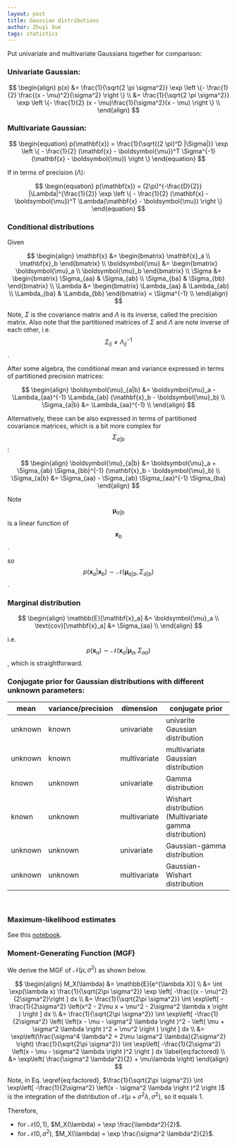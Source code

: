 ```yaml
---
layout: post
title: Gaussian distributions
author: Zhuyi Xue
tags: statistics
---
```


Put univariate and multivariate Gaussians together for comparison:

### Univariate Gaussian:

$$
\begin{align}
p(x)
&= \frac{1}{\sqrt{2 \pi \sigma^2}} \exp \left \{- \frac{1}{2} \frac{(x - \mu)^2}{\sigma^2} \right \} \\
&= \frac{1}{\sqrt{2 \pi \sigma^2}} \exp \left \{- \frac{1}{2} (x - \mu)\frac{1}{\sigma^2}(x - \mu) \right \} \\
\end{align}
$$


### Multivariate Gaussian:

$$
\begin{equation}
p(\mathbf{x}) = \frac{1}{\sqrt{(2 \pi)^D |\Sigma|}} \exp \left \{ - \frac{1}{2} (\mathbf{x} - \boldsymbol{\mu})^T \Sigma^{-1} (\mathbf{x} - \boldsymbol{\mu}) \right \}
\end{equation}
$$

If in terms of precision ($\Lambda$):

$$
\begin{equation}
p(\mathbf{x})
= (2\pi)^{-\frac{D}{2}} |\Lambda|^{\frac{1}{2}} \exp \left \{ - \frac{1}{2} (\mathbf{x} - \boldsymbol{\mu})^T \Lambda(\mathbf{x} - \boldsymbol{\mu}) \right \}
\end{equation}
$$


### Conditional distributions

Given

$$
\begin{align}
\mathbf{x}
&= \begin{bmatrix}
\mathbf{x}_a \\
\mathbf{x}_b
\end{bmatrix} \\
\boldsymbol{\mu}
&= \begin{bmatrix}
\boldsymbol{\mu}_a \\
\boldsymbol{\mu}_b
\end{bmatrix} \\
\Sigma
&= \begin{bmatrix}
\Sigma_{aa} & \Sigma_{ab} \\
\Sigma_{ba} & \Sigma_{bb}
\end{bmatrix} \\
\Lambda &= \begin{bmatrix}
\Lambda_{aa} & \Lambda_{ab} \\
\Lambda_{ba} & \Lambda_{bb}
\end{bmatrix} = \Sigma^{-1} \\
\end{align}
$$

Note, $\Sigma$ is the covariance matrix and $\Lambda$ is its inverse, called the
precision matrix. Also note that the partitioned matrices of $\Sigma$ and
$\Lambda$ are note inverse of each other, i.e.
$$\Sigma_{ij} \ne \Lambda_{ij}^{-1}$$.

After some algebra, the conditional mean and variance expressed in terms of partitioned precision matrices:

$$
\begin{align}
\boldsymbol{\mu}_{a|b} &= \boldsymbol{\mu}_a - \Lambda_{aa}^{-1} \Lambda_{ab} (\mathbf{x}_b - \boldsymbol{\mu}_b) \\
\Sigma_{a|b} &= \Lambda_{aa}^{-1} \\
\end{align}
$$

Alternatively, these can be also expressed in terms of partitioned covariance matrices, which is a bit more complex for
$$\Sigma_{a|b}$$:

$$
\begin{align}
\boldsymbol{\mu}_{a|b} &= \boldsymbol{\mu}_a + \Sigma_{ab} \Sigma_{bb}^{-1} (\mathbf{x}_b - \boldsymbol{\mu}_b) \\
\Sigma_{a|b} &= \Sigma_{aa} - \Sigma_{ab} \Sigma_{aa}^{-1} \Sigma_{ba}
\end{align}
$$

Note
$$\boldsymbol{\mu}_{a|b}$$ is a linear function of $$\mathbf{x}_b$$.

so
$$p(\mathbf{x}_a|\mathbf{x}_b) \sim \mathcal{N}(\boldsymbol{\mu}_{a|b},\Sigma_{a|b})$$.

### Marginal distribution

$$
\begin{align}
\mathbb{E}[\mathbf{x}_a] &= \boldsymbol{\mu}_a \\
\text{cov}[\mathbf{x}_a] &= \Sigma_{aa} \\
\end{align}
$$

i.e.
$$p(\mathbf{x}_a) \sim \mathcal{N}(\mathbf{x}_a | \boldsymbol{\mu}_a, \Sigma_{aa})$$, which is straightforward.


### Conjugate prior for Gaussian distributions with different unknown parameters:

| mean    | variance/precision | dimension    | conjugate prior                                        |
|---------|--------------------|--------------|--------------------------------------------------------|
| unknown | known              | univariate   | univarite Gaussian distribution                        |
| unknown | known              | multivariate | multivariate Gaussian distribution                     |
| known   | unknown            | univariate   | Gamma distribution                                     |
| known   | unknown            | multivariate | Wishart distribution (Multivariate gamma distribution) |
| unknown | unknown            | univariate   | Gaussian-gamma distribution                            |
| unknown | unknown            | multivariate | Gaussian-Wishart distribution                          |

<br>

### Maximum-likelihood estimates

See this [notebook](https://github.com/zyxue/book-notes-pattern-recognition-and-machine-learning-bishop/blob/master/ch2-probability-distributions/ex-2.34-find-maximum-likelihood-estimate-of-covariance-matrix-of-a-multivariate-gaussian.ipynb).


### Moment-Generating Function (MGF)

We derive the MGF of $\mathcal{N}(\mu, \sigma^2)$ as shown below.

$$
\begin{align}
M_X(\lambda)
&= \mathbb{E}[e^{\lambda X}] \\
&= \int \exp(\lambda x) \frac{1}{\sqrt{2\pi \sigma^2}} \exp \left[ -\frac{(x - \mu)^2}{2\sigma^2}\right ] dx \\
&= \frac{1}{\sqrt{2\pi \sigma^2}} \int \exp\left[ -\frac{1}{2\sigma^2} \left(x^2 - 2\mu x + \mu^2 -  2\sigma^2 \lambda x \right ) \right ] dx \\
&= \frac{1}{\sqrt{2\pi \sigma^2}} \int \exp\left[ -\frac{1}{2\sigma^2} \left( \left(x - \mu - \sigma^2 \lambda \right )^2 - \left( \mu + \sigma^2 \lambda \right )^2 + \mu^2  \right ) \right ] dx \\
&=  \exp\left(\frac{\sigma^4 \lambda^2  + 2\mu \sigma^2 \lambda}{2\sigma^2} \right)  \frac{1}{\sqrt{2\pi \sigma^2}} \int \exp\left[ -\frac{1}{2\sigma^2} \left(x - \mu - \sigma^2 \lambda \right )^2  \right ] dx \label{eq:factored} \\
&= \exp\left( \frac{\sigma^2 \lambda^2}{2} + \mu\lambda \right)
\end{align}
$$


Note, in Eq. \eqref{eq:factored}, $\frac{1}{\sqrt{2\pi \sigma^2}} \int \exp\left[ -\frac{1}{2\sigma^2} \left(x - \sigma^2 \lambda \right )^2  \right ]$
is the integration of the distribution of $\mathcal{N}(\mu + \sigma^2 \lambda, \sigma^2)$, so it equals 1.

Therefore,

* for $\mathcal{N}(0, 1)$, $M_X(\lambda) = \exp \frac{\lambda^2}{2}$.
* for $\mathcal{N}(0, \sigma^2)$, $M_X(\lambda) = \exp \frac{\sigma^2 \lambda^2}{2}$.